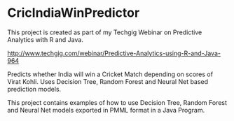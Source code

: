 # CricIndiaWinPredictor

This project is created as part of my Techgig Webinar on Predictive Analytics with R and Java.
 
 http://www.techgig.com/webinar/Predictive-Analytics-using-R-and-Java-964
 
 Predicts whether India will win a Cricket Match depending on scores of Virat Kohli. Uses Decision Tree, Random Forest and Neural Net based prediction models.
 
 This project contains examples of how to use Decision Tree, Random Forest and Neural Net models exported in PMML format in a Java Program.
